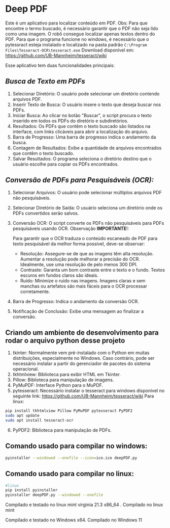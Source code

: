 # Deep PDF

Este é um aplicativo para localizar conteúdo em PDF. Obs: Para que encontre o termo buscado, é necessário garantir que o PDF não seja lido como uma imagem. O robô consegue localizar apenas textos dentro do PDF. Para que o programa funcione no windows, é necessário que o pytessract esteja instalado e localizado na pasta padrão ```C:\Program Files\Tesseract-OCR\tesseract.exe``` 
Download disponível em: https://github.com/UB-Mannheim/tesseract/wiki

Esse aplicativo tem duas funcionalidades principais:

## *Busca de Texto em PDFs*

1. Selecionar Diretório: O usuário pode selecionar um diretório contendo arquivos PDF.
2. Inserir Texto de Busca: O usuário insere o texto que deseja buscar nos PDFs.
3. Iniciar Busca: Ao clicar no botão "Buscar", o script procura o texto inserido em todos os PDFs do diretório e subdiretórios.
4. Resultados: Os PDFs que contêm o texto buscado são listados na interface, com links clicáveis para abrir a localização do arquivo.
5. Barra de Progresso: Uma barra de progresso indica o andamento da busca.
6. Contagem de Resultados: Exibe a quantidade de arquivos encontrados que contêm o texto buscado.
7. Salvar Resultados: O programa seleciona o diretório destino que o usuário escolhe para copiar os PDFs encontrados.

## *Conversão de PDFs para Pesquisáveis (OCR):*

1. Selecionar Arquivos: O usuário pode selecionar múltiplos arquivos PDF não pesquisáveis.
2. Selecionar Diretório de Saída: O usuário seleciona um diretório onde os PDFs convertidos serão salvos.
3. Conversão OCR: O script converte os PDFs não pesquisáveis para PDFs pesquisáveis usando OCR.
    Observação **IMPORTANTE**!:
    
    Para garantir que o OCR traduza o conteúdo escaneado de PDF para texto pesquisável da melhor forma possível, deve-se observar:
    * Resolução: Assegure-se de que as imagens têm alta resolução. Aumentar a resolução pode melhorar a precisão do OCR. Idealmente, use uma resolução de pelo menos 300 DPI.
    * Contraste: Garanta um bom contraste entre o texto e o fundo. Textos escuros em fundos claros são ideais.
    * Ruído: Minimize o ruído nas imagens. Imagens claras e sem manchas ou artefatos são mais fáceis para o OCR processar corretamente.

4. Barra de Progresso: Indica o andamento da conversão OCR.
5. Notificação de Conclusão: Exibe uma mensagem ao finalizar a conversão.

## Criando um ambiente de desenvolvimento para rodar o arquivo python desse projeto

1. tkinter: Normalmente vem pré-instalado com o Python em muitas distribuições, especialmente no Windows. Caso contrário, pode ser necessário instalar a partir do gerenciador de pacotes do sistema operacional.
2. tkhtmlview: Biblioteca para exibir HTML em Tkinter.
3. Pillow: Biblioteca para manipulação de imagens.
4. PyMuPDF: Interface Python para o MuPDF.
5. pytesseract: Necessário instalar o tesseract para windows disponível no seguinte link: https://github.com/UB-Mannheim/tesseract/wiki
Para linux:

```bash
pip install tkhtmlview Pillow PyMuPDF pytesseract PyPDF2
sudo apt update
sudo apt install tesseract-ocr
 ```
6. PyPDF2: Biblioteca para manipulação de PDFs.



## Comando usado para compilar no windows:
```bash
pyinstaller --windowed --onefile --icon=ico.ico deepPDF.py
```

## Comando usado para compilar no linux:

```bash
#linux
pip install pyinstaller
pyinstaller deepPDF.py --windowed --onefile
```
Compilado e testado no linux mint virginia 21.3 x86_64 . Compilado no linux mint

Compilado e testado no Windows x64. Compilado no Windows 11
